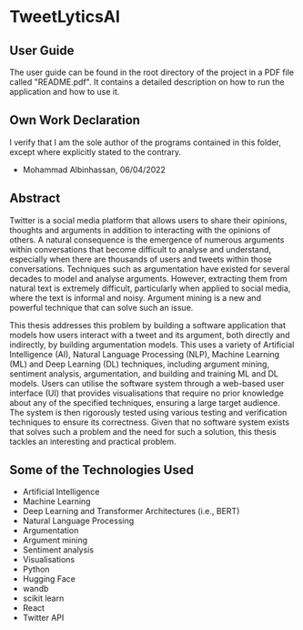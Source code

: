 # TweetLyticsAI

## User Guide

The user guide can be found in the root directory of the project in a PDF file called "README.pdf". It contains a detailed description on how to run the application and how to use it.

## Own Work Declaration

I verify that I am the sole author of the programs contained in this folder, except where explicitly stated to the contrary.

- Mohammad Albinhassan, 06/04/2022

## Abstract

Twitter is a social media platform that allows users to share their opinions, thoughts and arguments in addition to interacting with the opinions of others. A natural consequence is the emergence of numerous arguments within conversations that become difficult to analyse and understand, especially when there are thousands of users and tweets within those conversations. Techniques such as argumentation have existed for several decades to model and analyse arguments. However, extracting them from natural text is extremely difficult, particularly when applied to social media, where the text is informal and noisy. Argument mining is a new and powerful technique that can solve such an issue.

This thesis addresses this problem by building a software application that models how users interact with a tweet and its argument, both directly and indirectly, by building argumentation models. This uses a variety of Artificial Intelligence (AI), Natural Language Processing (NLP), Machine Learning (ML) and Deep Learning (DL) techniques, including argument mining, sentiment analysis, argumentation, and building and training ML and DL models. Users can utilise the software system through a web-based user interface (UI) that provides visualisations that require no prior knowledge about any of the specified techniques, ensuring a large target audience. The system is then rigorously tested using various testing and verification techniques to ensure its correctness. Given that no software system exists that solves such a problem and the need for such a solution, this thesis tackles an interesting and practical problem.

## Some of the Technologies Used

- Artificial Intelligence
- Machine Learning
- Deep Learning and Transformer Architectures (i.e., BERT)
- Natural Language Processing
- Argumentation
- Argument mining
- Sentiment analysis
- Visualisations
- Python
- Hugging Face
- wandb
- scikit learn
- React
- Twitter API
